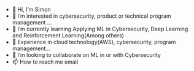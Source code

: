 - 👋 Hi, I’m Simon
- 👀 I’m interested in cybersecurity, product or technical program management ...
- 🌱 I’m currently learning Applying ML in Cybersecurity, Deep Learning and Reinforcement Learning(Among others)
-  🌱 Experience in cloud technology(AWS), cybersecurity, program management...
- 💞️ I’m looking to collaborate on ML in or with Cybersecurity
- 📫 How to reach me email

<!---
Thi is a ✨ special ✨ repository because its `README.md` (this file) appears on your GitHub profile.
You can click the Preview link to take a look at your changes.
--->
